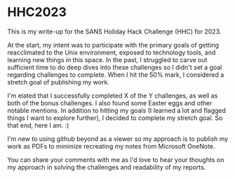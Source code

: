 # HHC2023
This is my write-up for the SANS Holiday Hack Challenge (HHC) for 2023.  

At the start, my intent was to participate with the primary goals of getting reacclimated to the Unix environment, exposed to technology tools, and learning new things in this space. In the past, I struggled to carve out sufficient time to do deep dives into these challenges so I didn't set a goal regarding challenges to complete.  When I hit the 50% mark, I considered a stretch goal of publishing my work. 

I'm elated that I successfully completed X of the Y challenges, as well as both of the bonus challenges.  I also found some Easter eggs and other notable mentions.  In addition to hitting my goals (I learned a lot and flagged things I want to explore further), I decided to complete my stretch goal. So that end, here I am. :)

I'm new to using github beyond as a viewer so my approach is to publish my work as PDFs to minimize recreating my notes from Microsoft OneNote. 

You can share your comments with me as I'd love to hear your thoughts on my approach in solving the challenges and readability of my reports.   
